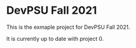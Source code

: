 # DevPSU Fall 2021
This is the exmaple project for DevPSU Fall 2021. 

It is currently up to date with project 0.
